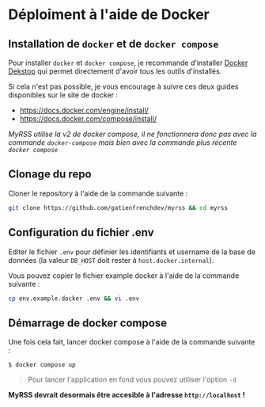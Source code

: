 # Déploiment à l'aide de Docker

## Installation de `docker` et de `docker compose`
Pour installer `docker` et `docker compose`, je recommande d'installer [Docker Dekstop](https://www.docker.com/products/docker-desktop/) qui permet directement d'avoir tous les outils d'installés.

Si cela n'est pas possible, je vous encourage à suivre ces deux guides disponibles sur le site de docker :

- https://docs.docker.com/engine/install/
- https://docs.docker.com/compose/install/

_MyRSS utilise la v2 de docker compose, il ne fonctionnera donc pas avec la commande `docker-compose` mais bien avec la commande plus récente `docker compose`_

## Clonage du repo
Cloner le repository à l'aide de la commande suivante :
```bash
git clone https://github.com/gatienfrenchdev/myrss && cd myrss
```

## Configuration du fichier .env

Editer le fichier `.env` pour définier les identifiants et username de la base de données (la valeur `DB_HOST` doit rester à `host.docker.internal`).

Vous pouvez copier le fichier example docker à l'aide de la commande suivante :
```bash
cp env.example.docker .env && vi .env
```

## Démarrage de docker compose
Une fois cela fait, lancer docker compose à l'aide de la commande suivante :
```
$ docker compose up
```
> Pour lancer l'application en fond vous pouvez utiliser l'option `-d`

**MyRSS devrait desormais être accesible à l'adresse `http://localhost` !**